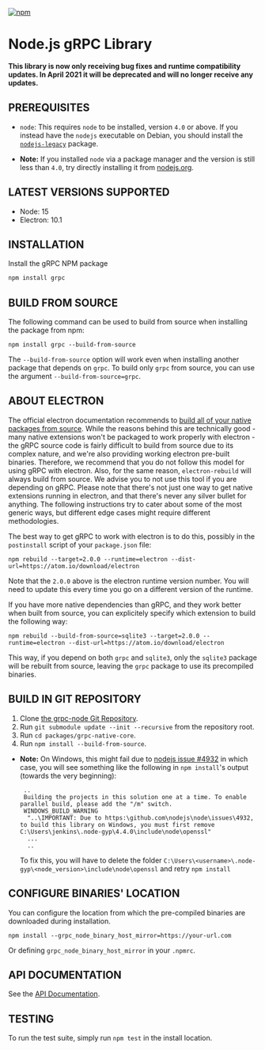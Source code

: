 [![npm](https://img.shields.io/npm/v/grpc.svg)](https://www.npmjs.com/package/grpc)
# Node.js gRPC Library

**This library is now only receiving bug fixes and runtime compatibility updates. In April 2021 it will be deprecated and will no longer receive any updates.**

## PREREQUISITES
- `node`: This requires `node` to be installed, version `4.0` or above. If you instead have the `nodejs` executable on Debian, you should install the [`nodejs-legacy`](https://packages.debian.org/sid/nodejs-legacy) package.

- **Note:** If you installed `node` via a package manager and the version is still less than `4.0`, try directly installing it from [nodejs.org](https://nodejs.org).

## LATEST VERSIONS SUPPORTED

 - Node: 15
 - Electron: 10.1

## INSTALLATION

Install the gRPC NPM package

```sh
npm install grpc
```

## BUILD FROM SOURCE

The following command can be used to build from source when installing the package from npm:

```
npm install grpc --build-from-source
```

The `--build-from-source` option will work even when installing another package that depends on `grpc`. To build only `grpc` from source, you can use the argument `--build-from-source=grpc`.

## ABOUT ELECTRON

The official electron documentation recommends to [build all of your native packages from source](https://electronjs.org/docs/tutorial/using-native-node-modules#modules-that-rely-on-node-pre-gyp). While the reasons behind this are technically good - many native extensions won't be packaged to work properly with electron - the gRPC source code is fairly difficult to build from source due to its complex nature, and we're also providing working electron pre-built binaries. Therefore, we recommend that you do not follow this model for using gRPC with electron. Also, for the same reason, `electron-rebuild` will always build from source. We advise you to not use this tool if you are depending on gRPC. Please note that there's not just one way to get native extensions running in electron, and that there's never any silver bullet for anything. The following instructions try to cater about some of the most generic ways, but different edge cases might require different methodologies.

The best way to get gRPC to work with electron is to do this, possibly in the `postinstall` script of your `package.json` file:

```
npm rebuild --target=2.0.0 --runtime=electron --dist-url=https://atom.io/download/electron
```

Note that the `2.0.0` above is the electron runtime version number. You will need to update this every time you go on a different version of the runtime.

If you have more native dependencies than gRPC, and they work better when built from source, you can explicitely specify which extension to build the following way:

```
npm rebuild --build-from-source=sqlite3 --target=2.0.0 --runtime=electron --dist-url=https://atom.io/download/electron
```

This way, if you depend on both `grpc` and `sqlite3`, only the `sqlite3` package will be rebuilt from source, leaving the `grpc` package to use its precompiled binaries.

## BUILD IN GIT REPOSITORY

 1. Clone [the grpc-node Git Repository](https://github.com/grpc/grpc-node).
 2. Run `git submodule update --init --recursive` from the repository root.
 3. Run `cd packages/grpc-native-core`.
 4. Run `npm install --build-from-source`.

 - **Note:** On Windows, this might fail due to [nodejs issue #4932](https://github.com/nodejs/node/issues/4932) in which case, you will see something like the following in `npm install`'s output (towards the very beginning):

    ```
     ..
     Building the projects in this solution one at a time. To enable parallel build, please add the "/m" switch.
     WINDOWS_BUILD_WARNING
      "..\IMPORTANT: Due to https:\github.com\nodejs\node\issues\4932, to build this library on Windows, you must first remove C:\Users\jenkins\.node-gyp\4.4.0\include\node\openssl"
      ...
      ..
    ```

    To fix this, you will have to delete the folder `C:\Users\<username>\.node-gyp\<node_version>\include\node\openssl` and retry `npm install`

## CONFIGURE BINARIES' LOCATION

You can configure the location from which the pre-compiled binaries are downloaded during installation.

`npm install --grpc_node_binary_host_mirror=https://your-url.com`

Or defining `grpc_node_binary_host_mirror` in your `.npmrc`.

## API DOCUMENTATION

See the [API Documentation](https://grpc.io/grpc/node/).

## TESTING
To run the test suite, simply run `npm test` in the install location.
